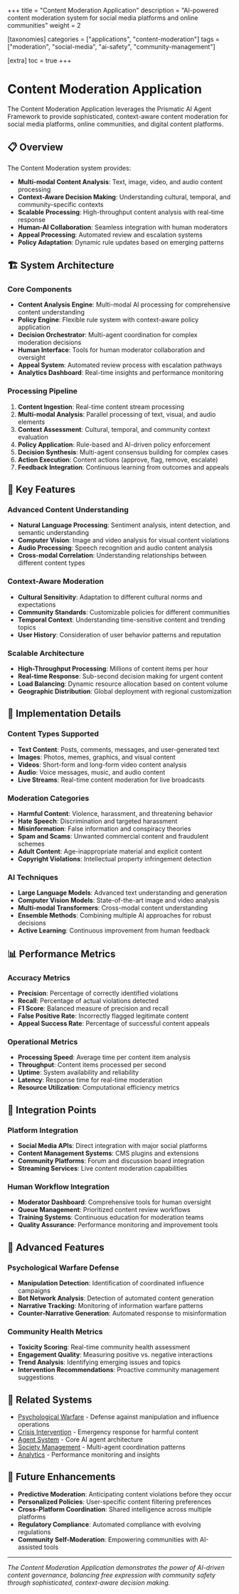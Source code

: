 +++
title = "Content Moderation Application"
description = "AI-powered content moderation system for social media platforms and online communities"
weight = 2

[taxonomies]
categories = ["applications", "content-moderation"]
tags = ["moderation", "social-media", "ai-safety", "community-management"]

[extra]
toc = true
+++

# Content Moderation Application

The Content Moderation Application leverages the Prismatic AI Agent Framework to provide sophisticated, context-aware content moderation for social media platforms, online communities, and digital content platforms.

## 📋 Overview

The Content Moderation system provides:
- **Multi-modal Content Analysis**: Text, image, video, and audio content processing
- **Context-Aware Decision Making**: Understanding cultural, temporal, and community-specific contexts
- **Scalable Processing**: High-throughput content analysis with real-time response
- **Human-AI Collaboration**: Seamless integration with human moderators
- **Appeal Processing**: Automated review and escalation systems
- **Policy Adaptation**: Dynamic rule updates based on emerging patterns

## 🏗️ System Architecture

### Core Components

- **Content Analysis Engine**: Multi-modal AI processing for comprehensive content understanding
- **Policy Engine**: Flexible rule system with context-aware policy application
- **Decision Orchestrator**: Multi-agent coordination for complex moderation decisions
- **Human Interface**: Tools for human moderator collaboration and oversight
- **Appeal System**: Automated review process with escalation pathways
- **Analytics Dashboard**: Real-time insights and performance monitoring

### Processing Pipeline

1. **Content Ingestion**: Real-time content stream processing
2. **Multi-modal Analysis**: Parallel processing of text, visual, and audio elements
3. **Context Assessment**: Cultural, temporal, and community context evaluation
4. **Policy Application**: Rule-based and AI-driven policy enforcement
5. **Decision Synthesis**: Multi-agent consensus building for complex cases
6. **Action Execution**: Content actions (approve, flag, remove, escalate)
7. **Feedback Integration**: Continuous learning from outcomes and appeals

## 🎯 Key Features

### Advanced Content Understanding
- **Natural Language Processing**: Sentiment analysis, intent detection, and semantic understanding
- **Computer Vision**: Image and video analysis for visual content violations
- **Audio Processing**: Speech recognition and audio content analysis
- **Cross-modal Correlation**: Understanding relationships between different content types

### Context-Aware Moderation
- **Cultural Sensitivity**: Adaptation to different cultural norms and expectations
- **Community Standards**: Customizable policies for different communities
- **Temporal Context**: Understanding time-sensitive content and trending topics
- **User History**: Consideration of user behavior patterns and reputation

### Scalable Architecture
- **High-Throughput Processing**: Millions of content items per hour
- **Real-time Response**: Sub-second decision making for urgent content
- **Load Balancing**: Dynamic resource allocation based on content volume
- **Geographic Distribution**: Global deployment with regional customization

## 🔬 Implementation Details

### Content Types Supported
- **Text Content**: Posts, comments, messages, and user-generated text
- **Images**: Photos, memes, graphics, and visual content
- **Videos**: Short-form and long-form video content analysis
- **Audio**: Voice messages, music, and audio content
- **Live Streams**: Real-time content moderation for live broadcasts

### Moderation Categories
- **Harmful Content**: Violence, harassment, and threatening behavior
- **Hate Speech**: Discrimination and targeted harassment
- **Misinformation**: False information and conspiracy theories
- **Spam and Scams**: Unwanted commercial content and fraudulent schemes
- **Adult Content**: Age-inappropriate material and explicit content
- **Copyright Violations**: Intellectual property infringement detection

### AI Techniques
- **Large Language Models**: Advanced text understanding and generation
- **Computer Vision Models**: State-of-the-art image and video analysis
- **Multi-modal Transformers**: Cross-modal content understanding
- **Ensemble Methods**: Combining multiple AI approaches for robust decisions
- **Active Learning**: Continuous improvement from human feedback

## 📊 Performance Metrics

### Accuracy Metrics
- **Precision**: Percentage of correctly identified violations
- **Recall**: Percentage of actual violations detected
- **F1 Score**: Balanced measure of precision and recall
- **False Positive Rate**: Incorrectly flagged legitimate content
- **Appeal Success Rate**: Percentage of successful content appeals

### Operational Metrics
- **Processing Speed**: Average time per content item analysis
- **Throughput**: Content items processed per second
- **Uptime**: System availability and reliability
- **Latency**: Response time for real-time moderation
- **Resource Utilization**: Computational efficiency metrics

## 🔗 Integration Points

### Platform Integration
- **Social Media APIs**: Direct integration with major social platforms
- **Content Management Systems**: CMS plugins and extensions
- **Community Platforms**: Forum and discussion board integration
- **Streaming Services**: Live content moderation capabilities

### Human Workflow Integration
- **Moderator Dashboard**: Comprehensive tools for human oversight
- **Queue Management**: Prioritized content review workflows
- **Training Systems**: Continuous education for moderation teams
- **Quality Assurance**: Performance monitoring and improvement tools

## 🚀 Advanced Features

### Psychological Warfare Defense
- **Manipulation Detection**: Identification of coordinated influence campaigns
- **Bot Network Analysis**: Detection of automated content generation
- **Narrative Tracking**: Monitoring of information warfare patterns
- **Counter-Narrative Generation**: Automated response to misinformation

### Community Health Metrics
- **Toxicity Scoring**: Real-time community health assessment
- **Engagement Quality**: Measuring positive vs. negative interactions
- **Trend Analysis**: Identifying emerging issues and topics
- **Intervention Recommendations**: Proactive community management suggestions

## 🔗 Related Systems

- [Psychological Warfare](../psychological-warfare/README.md) - Defense against manipulation and influence operations
- [Crisis Intervention](crisis-intervention.md) - Emergency response for harmful content
- [Agent System](../agents/README.md) - Core AI agent architecture
- [Society Management](../societies/README.md) - Multi-agent coordination patterns
- [Analytics](../analytics/README.md) - Performance monitoring and insights

## 🌟 Future Enhancements

- **Predictive Moderation**: Anticipating content violations before they occur
- **Personalized Policies**: User-specific content filtering preferences
- **Cross-Platform Coordination**: Shared intelligence across multiple platforms
- **Regulatory Compliance**: Automated compliance with evolving regulations
- **Community Self-Moderation**: Empowering communities with AI-assisted tools

---

*The Content Moderation Application demonstrates the power of AI-driven content governance, balancing free expression with community safety through sophisticated, context-aware decision making.*
